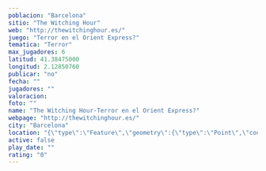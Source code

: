 ```yaml
---
poblacion: "Barcelona"
sitio: "The Witching Hour"
web: "http://thewitchinghour.es/"
juego: "Terror en el Orient Express?"
tematica: "Terror"
max_jugadores: 6
latitud: 41.38475000
longitud: 2.12850760
publicar: "no"
fecha: ""
jugadores: ""
valoracion: 
foto: ""
name: "The Witching Hour-Terror en el Orient Express?"
webpage: "http://thewitchinghour.es/"
city: "Barcelona"
location: "{\"type\":\"Feature\",\"geometry\":{\"type\":\"Point\",\"coordinates\":[2.1285076,41.38475]}}"
active: false
play_date: ""
rating: "0"
---
```

